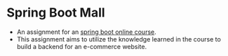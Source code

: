 # Spring Boot Mall
- An assignment for an [spring boot online course](https://hahow.in/courses/5fe22e7fe810e10fc483dd78?utm_source=share&utm_medium=link).
- This assignment aims to utilize the knowledge learned in the course to build a backend for an e-commerce website.
